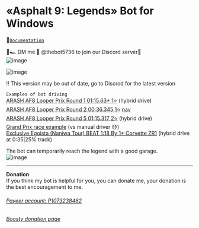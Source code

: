 # «Asphalt 9: Legends» Bot for Windows  
📑[`Documentation`](https://github.com/yaldabaoth444/Asphalt9win/wiki)  

🚥🏎️ DM me 💬 @thebot5736 to join our Discord server🏁  
![image](https://github.com/yaldabaoth444/Asphalt9win/assets/25618671/aa986890-950d-467b-9f84-457769967c02)


![image](https://user-images.githubusercontent.com/25618671/214398209-4292bf72-f976-417a-be31-ee891b258448.png)

:bangbang: This version may be out of date, go to Discrod for the latest version    

`Examples of bot driving`  
<a href = "https://youtu.be/JVPV0NSsgwc" target = "_blank">ARASH AF8 Looper Prix Round 1 01:15.63* 1⭐</a> (hybrid drive)  
<a href = "https://youtu.be/wX_DtP7XgOI" target = "_blank">ARASH AF8 Looper Prix Round 2 00:36.345 1⭐</a> <a href = "https://github.com/yaldabaoth444/Asphalt9win/blob/main/Navigations/GP2a.map" target = "_blank" title = 'BCompilerDebug.exe -t Race -r 1 -map "granpri2a"'>nav</a>  
<a href = "https://youtu.be/iwouaIRdATs" target = "_blank">ARASH AF8 Looper Prix Round 5 01:15.317 2⭐</a> (hybrid drive)  
<a href = "https://youtu.be/W1rB03THwyM" target = "_blank">Grand Prix race example</a> (vs manual driver 😓)  
<a href = "https://youtu.be/S8zHejao2aM" target = "_blank">Exclusive Egoista (Naniwa Tour) BEAT 1:18 By 1* Corvette ZR1</a> (hybrid drive at 0:35|25% track)  

The bot can temporarily reach the legend with a good garage.  
![image](https://github.com/yaldabaoth444/Asphalt9win/assets/25618671/71edddfe-2b66-4c1d-a957-972a7be2514d)

___
**Donation**  
If you think my bot is helpful for you, you can donate me, your donation is the best encouragement to me.  
###### <a href = "https://payeer.com/" target = "_blank">Payeer account: P1073238462</a>  
###### <a href = "http://boosty.to/a9bot/" target = "_blank">Boosty donation page</a>  
